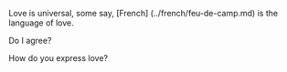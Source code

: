 Love is universal, some say, [French] (../french/feu-de-camp.md) is the language of love. 

Do I agree?

How do you express love?